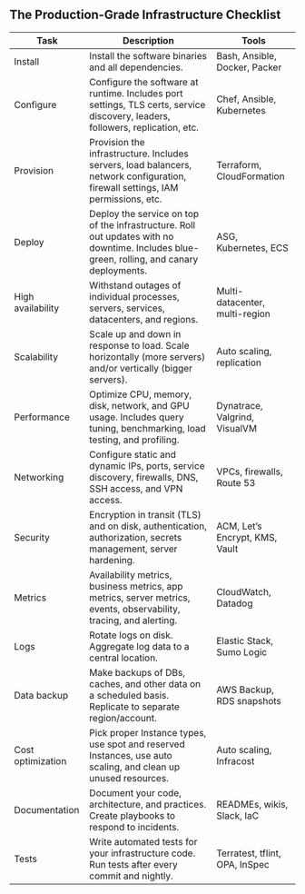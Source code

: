 ## The Production-Grade Infrastructure Checklist

| Task              | Description                                                                                                                               | Tools                          |
| ----------------- | ----------------------------------------------------------------------------------------------------------------------------------------- | ------------------------------ |
| Install           | Install the software binaries and all dependencies.                                                                                       | Bash, Ansible, Docker, Packer  |
| Configure         | Configure the software at runtime. Includes port settings, TLS certs, service discovery, leaders, followers, replication, etc.            | Chef, Ansible, Kubernetes      |
| Provision         | Provision the infrastructure. Includes servers, load balancers, network configuration, firewall settings, IAM permissions, etc.           | Terraform, CloudFormation      |
| Deploy            | Deploy the service on top of the infrastructure. Roll out updates with no downtime. Includes blue-green, rolling, and canary deployments. | ASG, Kubernetes, ECS           |
| High availability | Withstand outages of individual processes, servers, services, datacenters, and regions.                                                   | Multi-datacenter, multi-region |
| Scalability       | Scale up and down in response to load. Scale horizontally (more servers) and/or vertically (bigger servers).                              | Auto scaling, replication      |
| Performance       | Optimize CPU, memory, disk, network, and GPU usage. Includes query tuning, benchmarking, load testing, and profiling.                     | Dynatrace, Valgrind, VisualVM  |
| Networking        | Configure static and dynamic IPs, ports, service discovery, firewalls, DNS, SSH access, and VPN access.                                   | VPCs, firewalls, Route 53      |
| Security          | Encryption in transit (TLS) and on disk, authentication, authorization, secrets management, server hardening.                             | ACM, Let’s Encrypt, KMS, Vault |
| Metrics           | Availability metrics, business metrics, app metrics, server metrics, events, observability, tracing, and alerting.                        | CloudWatch, Datadog            |
| Logs              | Rotate logs on disk. Aggregate log data to a central location.                                                                            | Elastic Stack, Sumo Logic      |
| Data backup       | Make backups of DBs, caches, and other data on a scheduled basis. Replicate to separate region/account.                                   | AWS Backup, RDS snapshots      |
| Cost optimization | Pick proper Instance types, use spot and reserved Instances, use auto scaling, and clean up unused resources.                             | Auto scaling, Infracost        |
| Documentation     | Document your code, architecture, and practices. Create playbooks to respond to incidents.                                                | READMEs, wikis, Slack, IaC     |
| Tests             | Write automated tests for your infrastructure code. Run tests after every commit and nightly.                                             | Terratest, tflint, OPA, InSpec |
